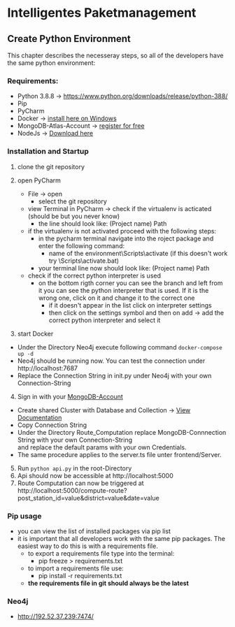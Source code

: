 # Intelligentes Paketmanagement

## Create Python Environment
This chapter describes the necesseray steps, so all of the developers have the same python environment:

### Requirements:
* Python 3.8.8 -> https://www.python.org/downloads/release/python-388/
* Pip
* PyCharm
* Docker -> [install here on Windows](https://docs.docker.com/desktop/windows/install/)
* MongoDB-Atlas-Account -> [register for free](https://www.mongodb.com/de-de/cloud/atlas/register)
* NodeJs -> [Download here](https://nodejs.org/en/download/)

### Installation and Startup
1. clone the git repository
2. open PyCharm
	* File -> open 
		* select the git repository
	* view Terminal in PyCharm -> check if the  virtualenv is acticated (should be but you never know)
		* the line should look like: (Project name) Path 
	* if the virtualenv is not activated proceed with the following steps:
		* in the pycharm terminal navigate into the roject package and enter the following command:
			* name of the environment\Scripts\activate (if this doesn't work try <name of the environment>\Scripts\activate.bat)
		* your terminal line now should look like: (Project name) Path
	* check if the correct python interpreter is used 
		* on the bottom rigth corner you can see the branch and left from it you can see the python interpreter that is used. If it is the wrong one, click on it and change it to the correct one
			* if it doesn't appear in the list click on interpreter settings
			* then click on the settings symbol and then on add -> add the correct python interpreter and select it

3. start Docker	
* Under the Directory Neo4j execute following command `docker-compose up -d`  
* Neo4j should be running now. You can test the connection under http://localhost:7687	
* Replace the Connection String in init.py under Neo4j with your own Connection-String

4. Sign in with your [MongoDB-Account](https://account.mongodb.com/account/login)
* Create shared Cluster with Database and Collection -> [View Documentation](https://docs.atlas.mongodb.com/getting-started/)
* Copy Connection String
* Under the Directory Route_Computation replace MongoDB-Connnection String with your own Connection-String 	
and replace the default params with your own Credentials.
* The same procedure applies to the server.ts file unter frontend/Server.

5. Run `python api.py` in the root-Directory
6. Api should now be accessible at http://localhost:5000
7. Route Computation can now be triggered at http://localhost:5000/compute-route?post_station_id=value&district=value&date=value
### Pip usage
* you can view the list of installed packages via pip list
* it is important that all developers work with the same pip packages. The easiest way to do this is with a requirements file.
	* to export a requirements file type into the terminal: 
		* pip freeze > requirements.txt
	* to import a requirements file use:
		* pip install -r requirements.txt
	* __the requirements file in git should always be the latest__

### Neo4j
* http://192.52.37.239:7474/
